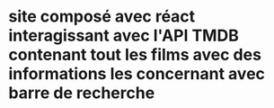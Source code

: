# site composé avec réact interagissant avec l'API TMDB contenant tout les films avec des informations les concernant avec barre de recherche 
